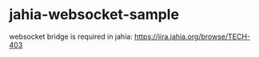# jahia-websocket-sample

websocket bridge is required in jahia: https://jira.jahia.org/browse/TECH-403
